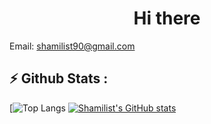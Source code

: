<h1 align="center">Hi there</h1>

Email: shamilist90@gmail.com


### <h2 align="left">:zap: Github Stats :</h2>

[![Top Langs](https://github-readme-stats.vercel.app/api/top-langs/?username=Shamilist&layout=compact)
<a href="http://www.github.com/Shamilist"><img src="https://github-readme-stats.vercel.app/api?username=Shamilist&show_icons=true&hide=stars,contribs&count_private=true&title_color=0891b2&text_color=ffffff&icon_color=0891b2&bg_color=1c1917&hide_border=true&show_icons=true" alt="Shamilist's GitHub stats" /></a>


